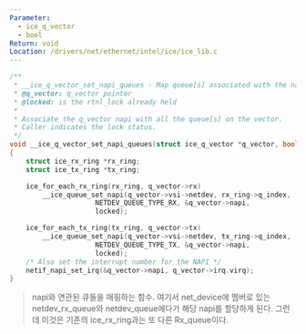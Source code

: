 ```yaml
---
Parameter:
  - ice_q_vector
  - bool
Return: void
Location: /drivers/net/ethernet/intel/ice/ice_lib.c
---
```


```c title=__ice_q_vector_set_napi_queues()
/**
 * __ice_q_vector_set_napi_queues - Map queue[s] associated with the napi
 * @q_vector: q_vector pointer
 * @locked: is the rtnl_lock already held
 *
 * Associate the q_vector napi with all the queue[s] on the vector.
 * Caller indicates the lock status.
 */
void __ice_q_vector_set_napi_queues(struct ice_q_vector *q_vector, bool locked)
{
	struct ice_rx_ring *rx_ring;
	struct ice_tx_ring *tx_ring;

	ice_for_each_rx_ring(rx_ring, q_vector->rx)
		__ice_queue_set_napi(q_vector->vsi->netdev, rx_ring->q_index,
				     NETDEV_QUEUE_TYPE_RX, &q_vector->napi,
				     locked);

	ice_for_each_tx_ring(tx_ring, q_vector->tx)
		__ice_queue_set_napi(q_vector->vsi->netdev, tx_ring->q_index,
				     NETDEV_QUEUE_TYPE_TX, &q_vector->napi,
				     locked);
	/* Also set the interrupt number for the NAPI */
	netif_napi_set_irq(&q_vector->napi, q_vector->irq.virq);
}
```

> napi와 연관된 큐들을 매핑하는 함수. 여기서 net_device에 멤버로 있는 netdev_rx_queue와 netdev_queue에다가 해당 napi를 할당하게 된다. 그런데 이것은 기존의 ice_rx_ring과는 또 다른 Rx_queue이다.